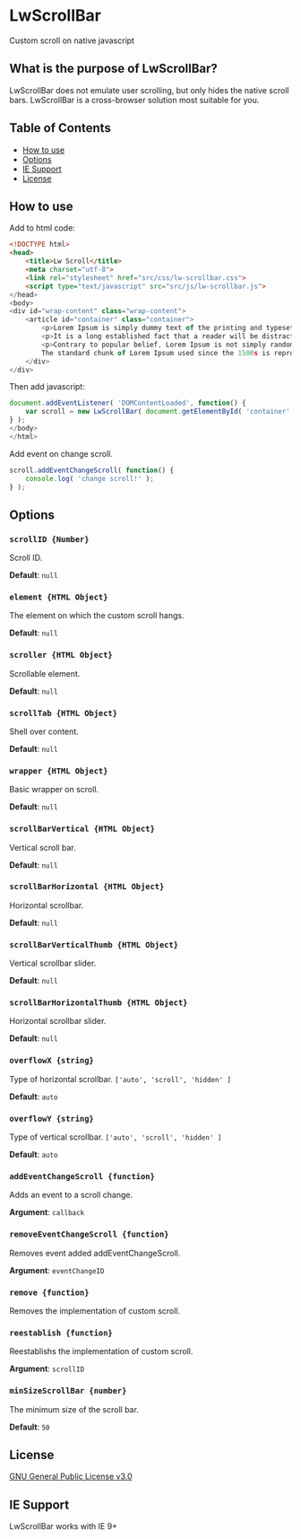 # LwScrollBar

Custom scroll on native javascript

## What is the purpose of LwScrollBar?

LwScrollBar does not emulate user scrolling, but only hides the native scroll bars.
LwScrollBar is a cross-browser solution most suitable for you.

## Table of Contents

* [How to use](#how-to-use)
* [Options](#options)
* [IE Support](#ie-support)
* [License](#license)

## How to use

Add to html code:

```html
<!DOCTYPE html>
<head>
    <title>Lw Scroll</title>
    <meta charset="utf-8">
    <link rel="stylesheet" href="src/css/lw-scrollbar.css">
    <script type="text/javascript" src="src/js/lw-scrollbar.js">
</head>
<body>
<div id="wrap-content" class="wrap-content">
    <article id="container" class="container">
        <p>Lorem Ipsum is simply dummy text of the printing and typesetting industry. Lorem Ipsum has been the industry's standard dummy text ever since the 1500s, when an unknown printer took a galley of type and scrambled it to make a type specimen book. It has survived not only five centuries, but also the leap into electronic typesetting, remaining essentially unchanged. It was popularised in the 1960s with the release of Letraset sheets containing Lorem Ipsum passages, and more recently with desktop publishing software like Aldus PageMaker including versions of Lorem Ipsum.</p>
        <p>It is a long established fact that a reader will be distracted by the readable content of a page when looking at its layout. The point of using Lorem Ipsum is that it has a more-or-less normal distribution of letters, as opposed to using 'Content here, content here', making it look like readable English. Many desktop publishing packages and web page editors now use Lorem Ipsum as their default model text, and a search for 'lorem ipsum' will uncover many web sites still in their infancy. Various versions have evolved over the years, sometimes by accident, sometimes on purpose (injected humour and the like).</p>
        <p>Contrary to popular belief, Lorem Ipsum is not simply random text. It has roots in a piece of classical Latin literature from 45 BC, making it over 2000 years old. Richard McClintock, a Latin professor at Hampden-Sydney College in Virginia, looked up one of the more obscure Latin words, consectetur, from a Lorem Ipsum passage, and going through the cites of the word in classical literature, discovered the undoubtable source. Lorem Ipsum comes from sections 1.10.32 and 1.10.33 of "de Finibus Bonorum et Malorum" (The Extremes of Good and Evil) by Cicero, written in 45 BC. This book is a treatise on the theory of ethics, very popular during the Renaissance. The first line of Lorem Ipsum, "Lorem ipsum dolor sit amet..", comes from a line in section 1.10.32.
        The standard chunk of Lorem Ipsum used since the 1500s is reproduced below for those interested. Sections 1.10.32 and 1.10.33 from "de Finibus Bonorum et Malorum" by Cicero are also reproduced in their exact original form, accompanied by English versions from the 1914 translation by H. Rackham.</p>
    </div>
</div>
```

Then add javascript:

```js
document.addEventListener( 'DOMContentLoaded', function() {
    var scroll = new LwScrollBar( document.getElementById( 'container' ) );
} );
</body>
</html>
```

Add event on change scroll.
```js
scroll.addEventChangeScroll( function() {
    console.log( 'change scroll!' );
} );
```

## Options

### `scrollID {Number}`

Scroll ID.

**Default**: `null`

### `element {HTML Object}`

The element on which the custom scroll hangs.

**Default**: `null`

### `scroller {HTML Object}`

Scrollable element.

**Default**: `null`

### `scrollTab {HTML Object}`

Shell over content.

**Default**: `null`

### `wrapper {HTML Object}`

Basic wrapper on scroll.

**Default**: `null`

### `scrollBarVertical {HTML Object}`

Vertical scroll bar.

**Default**: `null`

### `scrollBarHorizontal {HTML Object}`

Horizontal scrollbar.

**Default**: `null`

### `scrollBarVerticalThumb {HTML Object}`

Vertical scrollbar slider.

**Default**: `null`

### `scrollBarHorizontalThumb {HTML Object}`

Horizontal scrollbar slider.

**Default**: `null`

### `overflowX {string}`

Type of horizontal scrollbar. `['auto', 'scroll', 'hidden' ]`

**Default**: `auto`

### `overflowY {string}`

Type of vertical scrollbar. `['auto', 'scroll', 'hidden' ]`

**Default**: `auto`

### `addEventChangeScroll {function}`

Adds an event to a scroll change.

**Argument**: `callback`

### `removeEventChangeScroll {function}`

Removes event added addEventChangeScroll.

**Argument**: `eventChangeID`

### `remove {function}`

Removes the implementation of custom scroll.

### `reestablish {function}`

Reestablishs the implementation of custom scroll.

**Argument**: `scrollID`

### `minSizeScrollBar {number}`

The minimum size of the scroll bar.

**Default**: `50`

## License

[GNU General Public License v3.0](LICENSE)

## IE Support

LwScrollBar works with IE 9+
